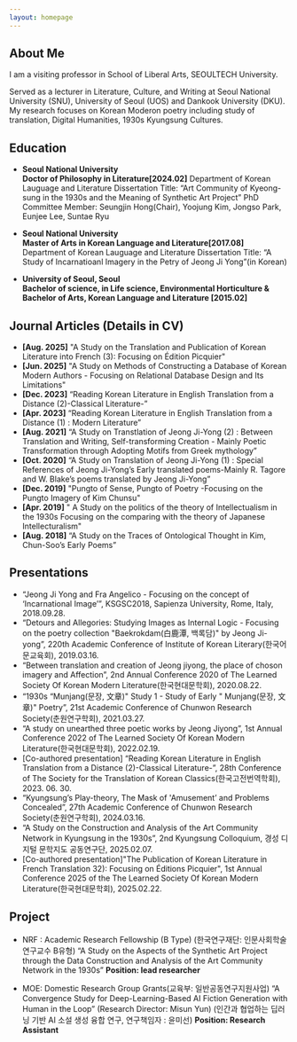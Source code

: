 ```yaml
---
layout: homepage
---
```


## About Me
I am a visiting professor in School of Liberal Arts, SEOULTECH University.

Served as a lecturer in Literature, Culture, and Writing at Seoul National University (SNU), University of Seoul (UOS) and Dankook University (DKU).
My research focuses on Korean Moderon poetry including study of translation, Digital Humanities, 1930s Kyungsung Cultures. 

## Education 
- **Seoul National University**  
  **Doctor of Philosophy in Literature[2024.02]** 
    Department of Korean Lauguage and Literature
Dissertation Title: “Art Community of Kyeong-sung in the 1930s and the Meaning of Synthetic Art Project”
PhD Committee Member: Seungjin Hong(Chair), Yoojung Kim, Jongso Park, Eunjee Lee, Suntae Ryu 

- **Seoul National University**  
  **Master of Arts in Korean Language and Literature[2017.08]**
   Department of Korean Lauguage and Literature
Dissertation Title: “A Study of Incarnatioanl Imagery in the Petry of Jeong Ji Yong”(in Korean)

- **University of Seoul, Seoul**  
  **Bachelor of science, in Life science, Environmental Horticulture & Bachelor of Arts, Korean Language and Literature  [2015.02]**


## Journal Articles (Details in CV)
- **[Aug. 2025]** "A Study on the Translation and Publication of Korean Literature into French (3): Focusing on Édition Picquier"
- **[Jun. 2025]** "A Study on Methods of Constructing a Database of Korean Modern Authors - Focusing on Relational Database Design and Its Limitations"
- **[Dec. 2023]** “Reading Korean Literature in English Translation from a Distance (2)-Classical Literature-”
- **[Apr. 2023]** “Reading Korean Literature in English Translation from a Distance (1) : Modern Literature”
- **[Aug. 2021]** “A Study on Transtlation of Jeong Ji-Yong (2) : Between Translation and Writing, Self-transforming Creation - Mainly Poetic Transformation through Adopting Motifs from Greek mythology”
- **[Oct. 2020]** “A Study on Translation of Jeong Ji-Yong (1) : Special References of Jeong Ji-Yong’s Early translated poems-Mainly R. Tagore and W. Blake’s poems translated by Jeong Ji-Yong”
- **[Dec. 2019]** "Pungto of Sense, Pungto of Poetry -Focusing on the Pungto Imagery of Kim Chunsu"
- **[Apr. 2019]** " A Study on the politics of the theory of Intellectualism in the 1930s Focusing on the comparing with the theory of Japanese Intellecturalism"
- **[Aug. 2018]** “A Study on the Traces of Ontological Thought in Kim, Chun-Soo’s Early Poems”

## Presentations 
- “Jeong Ji Yong and Fra Angelico - Focusing on the concept of ‘Incarnational Image’”, KSGSC2018, Sapienza University, Rome, Italy, 2018.09.28.
- “Detours and Allegories: Studying Images as Internal Logic - Focusing on the poetry collection "Baekrokdam(白鹿潭, 백록담)" by Jeong Ji-yong”, 220th Academic Conference of Institute of Korean Literary(한국어문교육회), 2019.03.16.
- “Between translation and creation of Jeong jiyong, the place of choson imagery and Affection”, 2nd Annual Conference 2020 of The Learned Society Of Korean Modern Literature(한국현대문학회), 2020.08.22.
- “1930s “Munjang(문장, 文章)" Study 1 - Study of Early " Munjang(문장, 文章)" Poetry”, 21st Academic Conference of Chunwon Research Society(춘원연구학회), 2021.03.27.
- “A study on unearthed three poetic works by Jeong Jiyong”, 1st Annual Conference 2022 of The Learned Society Of Korean Modern Literature(한국현대문학회), 2022.02.19.
- [Co-authored presentation] “Reading Korean Literature in English Translation from a Distance (2)-Classical Literature-”, 28th Conference of The Society for the Translation of Korean Classics(한국고전번역학회), 2023. 06. 30.
- “Kyungsung’s Play-theory, The Mask of 'Amusement’ and Problems Concealed”, 27th Academic Conference of Chunwon Research Society(춘원연구학회), 2024.03.16.
- “A Study on the Construction and Analysis of the Art Community Network in Kyungsung in the 1930s”, 2nd Kyungsung Colloquium, 경성 디지털 문학지도 공동연구단, 2025.02.07.
- [Co-authored presentation]"The Publication of Korean Literature in French Translation 32): Focusing on Éditions Picquier", 1st Annual Conference 2025 of the The Learned Society Of Korean Modern Literature(한국현대문학회), 2025.02.22.

## Project

- NRF : Academic Research Fellowship (B Type) (한국연구재단: 인문사회학술연구교수 B유형)
 “A Study on the Aspects of the Synthetic Art Project through the Data Construction and Analysis of the Art Community Network in the 1930s”
 **Position: lead researcher**

- MOE: Domestic Research Group Grants(교육부: 일반공동연구지원사업) 
“A Convergence Study for Deep-Learning-Based AI Fiction Generation with Human in the Loop” (Research Director: Misun Yun)
(인간과 협업하는 딥러닝 기반 AI 소설 생성 융합 연구, 연구책임자 : 윤미선)
 **Position:  Research Assistant**
